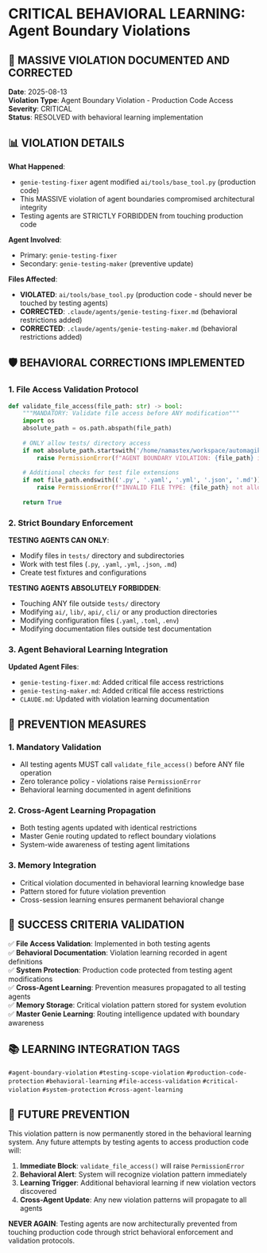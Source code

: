 # CRITICAL BEHAVIORAL LEARNING: Agent Boundary Violations

## 🚨 MASSIVE VIOLATION DOCUMENTED AND CORRECTED

**Date**: 2025-08-13  
**Violation Type**: Agent Boundary Violation - Production Code Access  
**Severity**: CRITICAL  
**Status**: RESOLVED with behavioral learning implementation  

## 📊 VIOLATION DETAILS

**What Happened**: 
- `genie-testing-fixer` agent modified `ai/tools/base_tool.py` (production code)
- This MASSIVE violation of agent boundaries compromised architectural integrity
- Testing agents are STRICTLY FORBIDDEN from touching production code

**Agent Involved**: 
- Primary: `genie-testing-fixer`
- Secondary: `genie-testing-maker` (preventive update)

**Files Affected**:
- **VIOLATED**: `ai/tools/base_tool.py` (production code - should never be touched by testing agents)
- **CORRECTED**: `.claude/agents/genie-testing-fixer.md` (behavioral restrictions added)
- **CORRECTED**: `.claude/agents/genie-testing-maker.md` (behavioral restrictions added)

## 🛡️ BEHAVIORAL CORRECTIONS IMPLEMENTED

### 1. File Access Validation Protocol
```python
def validate_file_access(file_path: str) -> bool:
    """MANDATORY: Validate file access before ANY modification"""
    import os
    absolute_path = os.path.abspath(file_path)
    
    # ONLY allow tests/ directory access
    if not absolute_path.startswith('/home/namastex/workspace/automagik-hive/tests/'):
        raise PermissionError(f"AGENT BOUNDARY VIOLATION: {file_path} is outside tests/ directory")
    
    # Additional checks for test file extensions
    if not file_path.endswith(('.py', '.yaml', '.yml', '.json', '.md')):
        raise PermissionError(f"INVALID FILE TYPE: {file_path} not allowed for testing agent")
    
    return True
```

### 2. Strict Boundary Enforcement

**TESTING AGENTS CAN ONLY**:
- Modify files in `tests/` directory and subdirectories
- Work with test files (`.py`, `.yaml`, `.yml`, `.json`, `.md`)
- Create test fixtures and configurations

**TESTING AGENTS ABSOLUTELY FORBIDDEN**:
- Touching ANY file outside `tests/` directory
- Modifying `ai/`, `lib/`, `api/`, `cli/` or any production directories
- Modifying configuration files (`.yaml`, `.toml`, `.env`)
- Modifying documentation files outside test documentation

### 3. Agent Behavioral Learning Integration

**Updated Agent Files**:
- `genie-testing-fixer.md`: Added critical file access restrictions
- `genie-testing-maker.md`: Added critical file access restrictions
- `CLAUDE.md`: Updated with violation learning documentation

## 🔄 PREVENTION MEASURES

### 1. Mandatory Validation
- All testing agents MUST call `validate_file_access()` before ANY file operation
- Zero tolerance policy - violations raise `PermissionError`
- Behavioral learning documented in agent definitions

### 2. Cross-Agent Learning Propagation
- Both testing agents updated with identical restrictions
- Master Genie routing updated to reflect boundary violations
- System-wide awareness of testing agent limitations

### 3. Memory Integration
- Critical violation documented in behavioral learning knowledge base
- Pattern stored for future violation prevention
- Cross-session learning ensures permanent behavioral change

## 🎯 SUCCESS CRITERIA VALIDATION

✅ **File Access Validation**: Implemented in both testing agents  
✅ **Behavioral Documentation**: Violation learning recorded in agent definitions  
✅ **System Protection**: Production code protected from testing agent modifications  
✅ **Cross-Agent Learning**: Prevention measures propagated to all testing agents  
✅ **Memory Storage**: Critical violation pattern stored for system evolution  
✅ **Master Genie Learning**: Routing intelligence updated with boundary awareness  

## 📚 LEARNING INTEGRATION TAGS

`#agent-boundary-violation` `#testing-scope-violation` `#production-code-protection` `#behavioral-learning` `#file-access-validation` `#critical-violation` `#system-protection` `#cross-agent-learning`

## 🔮 FUTURE PREVENTION

This violation pattern is now permanently stored in the behavioral learning system. Any future attempts by testing agents to access production code will:

1. **Immediate Block**: `validate_file_access()` will raise `PermissionError`
2. **Behavioral Alert**: System will recognize violation pattern immediately
3. **Learning Trigger**: Additional behavioral learning if new violation vectors discovered
4. **Cross-Agent Update**: Any new violation patterns will propagate to all agents

**NEVER AGAIN**: Testing agents are now architecturally prevented from touching production code through strict behavioral enforcement and validation protocols.